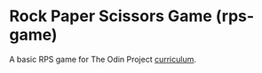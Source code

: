 # Rock Paper Scissors Game (rps-game)

A basic RPS game for The Odin Project [curriculum](https://www.theodinproject.com/paths/foundations/courses/foundations/lessons/rock-paper-scissors).